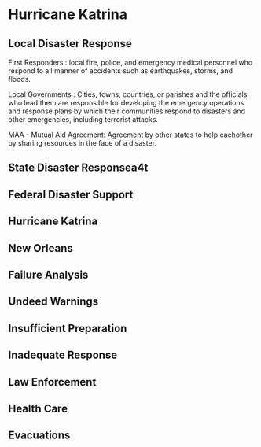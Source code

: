 # Hurricane Katrina
## Local Disaster Response
First Responders
: local fire, police, and emergency medical personnel who respond to all manner of accidents such as earthquakes, storms, and floods. 

Local Governments
: Cities, towns, countries, or parishes and the officials who lead them are responsible for developing the emergency operations and response plans by which their communities respond to disasters and other emergencies, including terrorist attacks. 

MAA - Mutual Aid Agreement: Agreement by other states to help eachother by sharing resources in the face of a disaster. 

## State Disaster Responsea4t    

## Federal Disaster Support

## Hurricane Katrina

## New Orleans

## Failure Analysis

## Undeed Warnings

## Insufficient Preparation

## Inadequate Response

## Law Enforcement

## Health Care

## Evacuations

## 